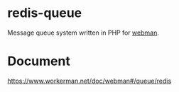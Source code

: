 # redis-queue
Message queue system written in PHP for [webman](https://github.com/walkor/webman).

# Document
https://www.workerman.net/doc/webman#/queue/redis
